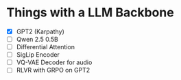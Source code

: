 # Things with a LLM Backbone

- [x] GPT2 (Karpathy)
- [ ] Qwen 2.5 0.5B
- [ ] Differential Attention
- [ ] SigLip Encoder
- [ ] VQ-VAE Decoder for audio
- [ ] RLVR with GRPO on GPT2
